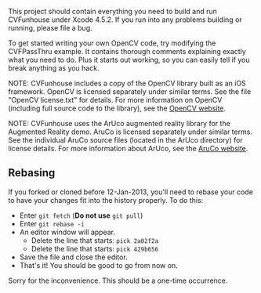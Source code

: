This project should contain everything you need to build and run CVFunhouse
under Xcode 4.5.2. If you run into any problems building or running, please file
a bug.

To get started writing your own OpenCV code, try modifying the CVFPassThru
example. It contains thorough comments explaining exactly what you need to do.
Plus it starts out working, so you can easily tell if you break anything as you
hack.

NOTE: CVFunhouse includes a copy of the OpenCV library built as an iOS
framework. OpenCV is licensed separately under similar terms. See the file
"OpenCV license.txt" for details. For more information on OpenCV (including full
source code to the library), see the [OpenCV website](http://opencv.org/).

NOTE: CVFunhouse uses the ArUco augmented reality library for the Augmented
Reality demo.  AruCo is licensed separately under similar terms.  See the
individual AruCo source files (located in the ArUco directory) for license
details.  For more information about ArUco, see the
[AruCo website](http://www.uco.es/investiga/grupos/ava/node/26).

Rebasing
--------

If you forked or cloned before 12-Jan-2013, you'll need to rebase your code to
have your changes fit into the history properly. To do this:

* Enter `git fetch` (**Do not use** `git pull`)
* Enter `git rebase -i`
* An editor window will appear.
	* Delete the line that starts: `pick 2a02f2a`
	* Delete the line that starts: `pick 429b656`
* Save the file and close the editor.
* That's it!  You should be good to go from now on.

Sorry for the inconvenience.  This should be a one-time occurrence.